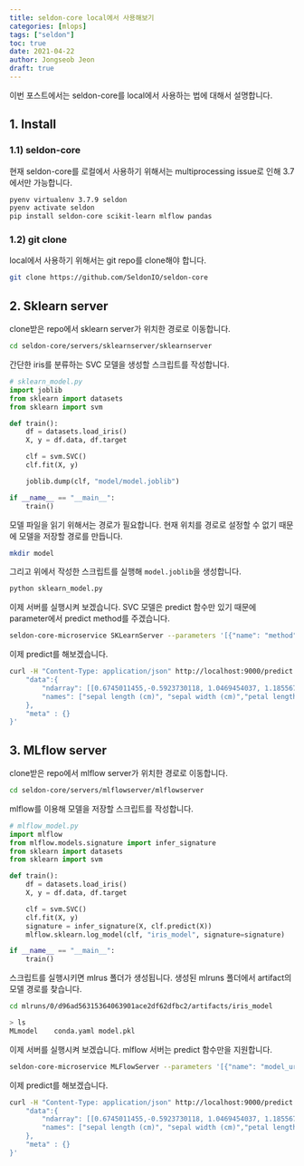 ```yaml
---
title: seldon-core local에서 사용해보기
categories: [mlops]
tags: ["seldon"]
toc: true
date: 2021-04-22
author: Jongseob Jeon
draft: true
---
```


이번 포스트에서는 seldon-core를 local에서 사용하는 법에 대해서 설명합니다.

## 1. Install
### 1.1) seldon-core
현재 seldon-core를 로컬에서 사용하기 위해서는 multiprocessing issue로 인해 3.7에서만 가능합니다.

```bash
pyenv virtualenv 3.7.9 seldon
pyenv activate seldon
pip install seldon-core scikit-learn mlflow pandas
```

### 1.2) git clone
local에서 사용하기 위해서는 git repo를 clone해야 합니다.
```bash
git clone https://github.com/SeldonIO/seldon-core
```

## 2. Sklearn server

clone받은 repo에서 sklearn server가 위치한 경로로 이동합니다.

```bash
cd seldon-core/servers/sklearnserver/sklearnserver
```

간단한 iris를 분류하는 SVC 모델을 생성할 스크립트를 작성합니다.

```python
# sklearn_model.py
import joblib
from sklearn import datasets
from sklearn import svm

def train():
    df = datasets.load_iris()
    X, y = df.data, df.target

    clf = svm.SVC()
    clf.fit(X, y)

    joblib.dump(clf, "model/model.joblib")

if __name__ == "__main__":
    train()
```

모델 파일을 읽기 위해서는 경로가 필요합니다.
현재 위치를 경로로 설정할 수 없기 때문에 모델을 저장할 경로를 만듭니다.

```bash
mkdir model
```

그리고 위에서 작성한 스크립트를 실행해 `model.joblib`을 생성합니다.

```bash
python sklearn_model.py
```

이제 서버를 실행시켜 보겠습니다. SVC 모델은 predict 함수만 있기 때문에 parameter에서 predict method를 주겠습니다.

```bash
seldon-core-microservice SKLearnServer --parameters '[{"name": "method", "type": "STRING", "value": "predict"}, {"name": "model_uri", "type":"STRING", "value": "file://model/"}]'
```

이제 predict를 해보겠습니다.

```bash
curl -H "Content-Type: application/json" http://localhost:9000/predict -d '{
    "data":{
        "ndarray": [[0.6745011455,-0.5923730118, 1.0469454037, 1.1855672065]],
        "names": ["sepal length (cm)", "sepal width (cm)","petal length (cm)","petal width (cm)"]
    },
    "meta" : {}
}'
```

## 3. MLflow server

clone받은 repo에서 mlflow server가 위치한 경로로 이동합니다.

```bash
cd seldon-core/servers/mlflowserver/mlflowserver
```

mlflow를 이용해 모델을 저장할 스크립트를 작성합니다.

```python
# mlflow_model.py
import mlflow
from mlflow.models.signature import infer_signature
from sklearn import datasets
from sklearn import svm

def train():
    df = datasets.load_iris()
    X, y = df.data, df.target

    clf = svm.SVC()
    clf.fit(X, y)
    signature = infer_signature(X, clf.predict(X))
    mlflow.sklearn.log_model(clf, "iris_model", signature=signature)

if __name__ == "__main__":
    train()
```

스크립트를 실행시키면 mlrus 폴더가 생성됩니다.
생성된 mlruns 폴더에서 artifact의 모델 경로를 찾습니다.

```bash
cd mlruns/0/d96ad56315364063901ace2df62dfbc2/artifacts/iris_model
```
```bash
> ls
MLmodel    conda.yaml model.pkl
```


이제 서버를 실행시켜 보겠습니다. mlflow 서버는 predict 함수만을 지원합니다.

```bash
seldon-core-microservice MLFlowServer --parameters '[{"name": "model_uri", "type":"STRING", "value": "file://mlruns/0/d96ad56315364063901ace2df62dfbc2/artifacts/iris_model/"}]'
```

이제 predict를 해보겠습니다.

```bash
curl -H "Content-Type: application/json" http://localhost:9000/predict -d '{
    "data":{
        "ndarray": [[0.6745011455,-0.5923730118, 1.0469454037, 1.1855672065]],
        "names": ["sepal length (cm)", "sepal width (cm)","petal length (cm)","petal width (cm)"]
    },
    "meta" : {}
}'
```

